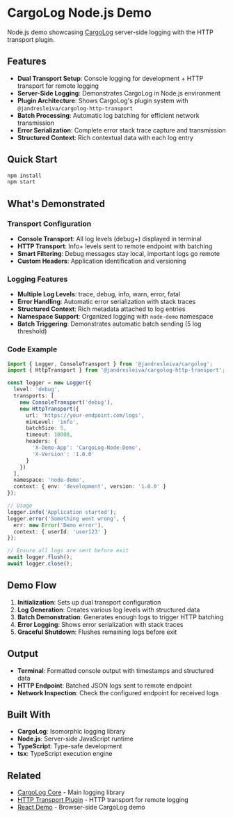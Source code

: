 # CargoLog Node.js Demo

Node.js demo showcasing [CargoLog](https://github.com/jandresleiva/CargoLog) server-side logging with the HTTP transport plugin.

## Features

- **Dual Transport Setup**: Console logging for development + HTTP transport for remote logging
- **Server-Side Logging**: Demonstrates CargoLog in Node.js environment
- **Plugin Architecture**: Shows CargoLog's plugin system with `@jandresleiva/cargolog-http-transport`
- **Batch Processing**: Automatic log batching for efficient network transmission
- **Error Serialization**: Complete error stack trace capture and transmission
- **Structured Context**: Rich contextual data with each log entry

## Quick Start

```bash
npm install
npm start
```

## What's Demonstrated

### Transport Configuration
- **Console Transport**: All log levels (debug+) displayed in terminal
- **HTTP Transport**: Info+ levels sent to remote endpoint with batching
- **Smart Filtering**: Debug messages stay local, important logs go remote
- **Custom Headers**: Application identification and versioning

### Logging Features
- **Multiple Log Levels**: trace, debug, info, warn, error, fatal
- **Error Handling**: Automatic error serialization with stack traces
- **Structured Context**: Rich metadata attached to log entries
- **Namespace Support**: Organized logging with `node-demo` namespace
- **Batch Triggering**: Demonstrates automatic batch sending (5 log threshold)

### Code Example
```typescript
import { Logger, ConsoleTransport } from '@jandresleiva/cargolog';
import { HttpTransport } from '@jandresleiva/cargolog-http-transport';

const logger = new Logger({
  level: 'debug',
  transports: [
    new ConsoleTransport('debug'),
    new HttpTransport({
      url: 'https://your-endpoint.com/logs',
      minLevel: 'info',
      batchSize: 5,
      timeout: 10000,
      headers: {
        'X-Demo-App': 'CargoLog-Node-Demo',
        'X-Version': '1.0.0'
      }
    })
  ],
  namespace: 'node-demo',
  context: { env: 'development', version: '1.0.0' }
});

// Usage
logger.info('Application started');
logger.error('Something went wrong', { 
  err: new Error('Demo error'),
  context: { userId: 'user123' }
});

// Ensure all logs are sent before exit
await logger.flush();
await logger.close();
```

## Demo Flow

1. **Initialization**: Sets up dual transport configuration
2. **Log Generation**: Creates various log levels with structured data
3. **Batch Demonstration**: Generates enough logs to trigger HTTP batching
4. **Error Logging**: Shows error serialization with stack traces
5. **Graceful Shutdown**: Flushes remaining logs before exit

## Output

- **Terminal**: Formatted console output with timestamps and structured data
- **HTTP Endpoint**: Batched JSON logs sent to remote endpoint
- **Network Inspection**: Check the configured endpoint for received logs

## Built With

- **CargoLog**: Isomorphic logging library
- **Node.js**: Server-side JavaScript runtime
- **TypeScript**: Type-safe development
- **tsx**: TypeScript execution engine

## Related

- [CargoLog Core](https://github.com/jandresleiva/CargoLog) - Main logging library
- [HTTP Transport Plugin](https://www.npmjs.com/package/@jandresleiva/cargolog-http-transport) - HTTP transport for remote logging
- [React Demo](../logger-react-demo) - Browser-side CargoLog demo

